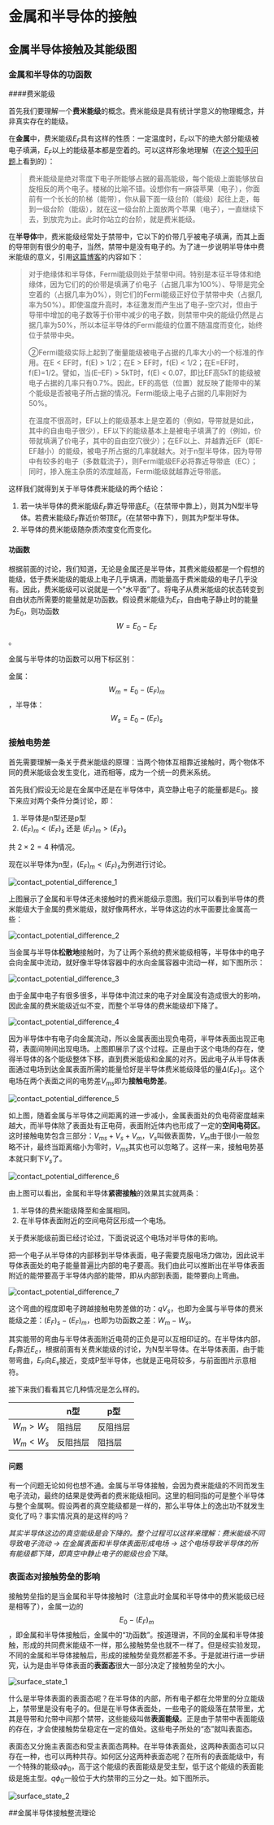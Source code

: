 # 金属和半导体的接触

## 金属半导体接触及其能级图

### 金属和半导体的功函数

####费米能级

首先我们要理解一个**费米能级**的概念。费米能级是具有统计学意义的物理概念，并非真实存在的能级。

在**金属**中，费米能级$E_F$具有这样的性质：一定温度时，$E_F$以下的绝大部分能级被电子填满，$E_F$以上的能级基本都是空着的。可以这样形象地理解（在[这个知乎问题](https://www.zhihu.com/question/22560362)上看到的）：

>费米能级是绝对零度下电子所能够占据的最高能级，每个能级上面能够放自旋相反的两个电子。楼梯的比喻不错。设想你有一麻袋苹果（电子），你面前有一个长长的阶梯（能带），你从最下面一级台阶（能级）起往上走，每到一级台阶（能级），就在这一级台阶上面放两个苹果（电子），一直继续下去，到放完为止。此时你站立的台阶，就是费米能级。

在**半导体**中，费米能级经常处于禁带中，它以下的价带几乎被电子填满，而其上面的导带则有很少的电子，当然，禁带中是没有电子的。为了进一步说明半导体中费米能级的意义，引用[这篇博客](http://blog.sina.com.cn/s/blog_6e56343801012xn6.html)的内容如下：

>   对于绝缘体和半导体，Fermi能级则处于禁带中间。特别是本征半导体和绝缘体，因为它们的的价带是填满了价电子（占据几率为100%）、导带是完全空着的（占据几率为0%），则它们的Fermi能级正好位于禁带中央（占据几率为50%）。即使温度升高时，本征激发而产生出了电子-空穴对，但由于导带中增加的电子数等于价带中减少的电子数，则禁带中央的能级仍然是占据几率为50%，所以本征半导体的Fermi能级的位置不随温度而变化，始终位于禁带中央。
>
>   ②Fermi能级实际上起到了衡量能级被电子占据的几率大小的一个标准的作用。在E < EF时，f(E)  > 1/2；在E > EF时，f(E)  < 1/2；在E=EF时，f(E)=1/2。譬如，当(E–EF)  > 5kT时，f(E)  <  0.07，即比EF高5kT的能级被电子占据的几率只有0.7%。因此，EF的高低（位置）就反映了能带中的某个能级是否被电子所占据的情况。Fermi能级上电子占据的几率刚好为50%。
>
>   在温度不很高时，EF以上的能级基本上是空着的（例如，导带就是如此，其中的自由电子很少），EF以下的能级基本上是被电子填满了的（例如，价带就填满了价电子，其中的自由空穴很少）；在EF以上、并越靠近EF（即E-EF越小）的能级，被电子所占据的几率就越大。对于n型半导体，因为导带中有较多的电子（多数载流子），则Fermi能级EF必将靠近导带底（EC）；同时，掺入施主杂质的浓度越高，Fermi能级就越靠近导带底。

这样我们就得到关于半导体费米能级的两个结论：

1.  若一块半导体的费米能级$E_F$靠近导带底$E_c$（在禁带中靠上），则其为N型半导体。若费米能级$E_F$靠近价带顶$E_v$（在禁带中靠下），则其为P型半导体。
2.  半导体的费米能级随杂质浓度变化而变化。

#### 功函数

根据前面的讨论，我们知道，无论是金属还是半导体，其费米能级都是一个假想的能级，低于费米能级的能级上电子几乎填满，而能量高于费米能级的电子几乎没有。因此，费米能级可以说就是一个“水平面”了。将电子从费米能级的状态转变到自由状态所需要的能量就是功函数。假设费米能级为$E_F$，自由电子静止时的能量为$E_0$，则功函数$$W = E_0 - E_F$$。

金属与半导体的功函数可以用下标区别：

金属：$$W_m = E_0 - (E_F)_m$$，半导体：$$W_s = E_0 - (E_F)_s$$

### 接触电势差

首先需要理解一条关于费米能级的原理：当两个物体互相靠近接触时，两个物体不同的费米能级会发生变化，进而相等，成为一个统一的费米系统。

首先我们假设无论是在金属中还是在半导体中，真空静止电子的能量都是$E_0$。接下来应对两个条件分类讨论，即：

1.  半导体是n型还是p型
2.  $(E_F)_m \lt (E_F)_s$ 还是 $(E_F)_m \gt (E_F)_s$

共 $2\times 2=4$ 种情况。

现在以半导体为n型，$(E_F)_m \lt (E_F)_s$为例进行讨论。

![contact_potential_difference_1](pictures/chapter_7/contact_potential_difference_1.png)

上图展示了金属和半导体还未接触时的费米能级示意图。我们可以看到半导体的费米能级大于金属的费米能级，就好像两杯水，半导体这边的水平面要比金属高一些：

![contact_potential_difference_2](pictures/chapter_7/contact_potential_difference_2.png)

当金属与半导体**松散地**接触时，为了让两个系统的费米能级相等，半导体中的电子会向金属中流动，就好像半导体容器中的水向金属容器中流动一样，如下图所示：

![contact_potential_difference_3](pictures/chapter_7/contact_potential_difference_3.png)

由于金属中电子有很多很多，半导体中流过来的电子对金属没有造成很大的影响，因此金属的费米能级近似不变，而整个半导体的费米能级却下降了。

![contact_potential_difference_4](pictures/chapter_7/contact_potential_difference_4.png)

因为半导体中有电子向金属流动，所以金属表面出现负电荷，半导体表面出现正电荷，表面间隙间出现电场。上图即展示了这个过程。正是由于这个电场的存在，使得半导体的各个能级整体下移，直到费米能级和金属的对齐。因此电子从半导体表面通过电场到达金属表面所需的能量恰好是半导体费米能级降低的量$\Delta(E_F)_s$。这个电场在两个表面之间的电势差$V_{ms}$即为**接触电势差**。

![contact_potential_difference_5](pictures/chapter_7/contact_potential_difference_5.png)

如上图，随着金属与半导体之间距离的进一步减小，金属表面处的负电荷密度越来越大，而半导体除了表面处有正电荷，表面附近体内也形成了一定的**空间电荷区**。这时接触电势包含三部分：$V_{ms}+V_s+V_m$，$V_s$叫做表面势，$V_m$由于很小一般忽略不计，最终当距离缩小为零时，$V_{ms}$其实也可以忽略了。这样一来，接触电势基本就只剩下$V_s$了。

![contact_potential_difference_6](pictures/chapter_7/contact_potential_difference_6.png)

由上图可以看出，金属和半导体**紧密接触**的效果其实就两条：

1.  半导体的费米能级降至和金属相同。
2.  在半导体表面附近的空间电荷区形成一个电场。

关于费米能级前面已经讨论过，下面说说这个电场对半导体的影响。

把一个电子从半导体的内部移到半导体表面，电子需要克服电场力做功，因此说半导体表面处的电子能量普遍比内部的电子要高。我们由此可以推断出在半导体表面附近的能带要高于半导体内部的能带，即从内部到表面，能带要向上弯曲。

![contact_potential_difference_7](pictures/chapter_7/contact_potential_difference_7.png)

这个弯曲的程度即电子跨越接触电势差做的功：$qV_s$，也即为金属与半导体的费米能级之差：$(E_F)_s-(E_F)_m$，也即为功函数之差：$W_m-W_s$。

其实能带的弯曲与半导体表面附近电荷的正负是可以互相印证的。在半导体内部，$E_F$靠近$E_c$，根据前面有关费米能级的讨论，为N型半导体。在半导体表面，由于能带弯曲，$E_F$向$E_v$接近，变成P型半导体，也就是正电荷较多，与前面图片示意相符。

接下来我们看看其它几种情况是怎么样的。

|              | n型   | p型   |
| ------------ | ---- | ---- |
| $W_m\gt W_s$ | 阻挡层  | 反阻挡层 |
| $W_m<W_s$    | 反阻挡层 | 阻挡层  |

#### 问题

有一个问题无论如何也想不通。金属与半导体接触，会因为费米能级的不同而发生电子流动，最终的结果是使两者的费米能级相同。这里的相同指的可是整个半导体与整个金属啊。假设两者的真空能级都是一样的，那么半导体上的逸出功不就发生变化了吗？事实情况真的是这样的吗？

*其实半导体这边的真空能级是会下降的。整个过程可以这样来理解：费米能级不同导致电子流动 -> 在金属表面和半导体表面形成电场 -> 这个电场导致半导体的所有能级都下降，即真空中静止电子的能级也会下降*。

### 表面态对接触势垒的影响

接触势垒指的是当金属和半导体接触时（注意此时金属和半导体中的费米能级已经是相等了），金属一边的$$E_0 - (E_F)_m$$，即金属和半导体接触后，金属中的“功函数”。按道理讲，不同的金属和半导体接触，形成的共同费米能级不一样，那么接触势垒也就不一样了。但是经实验发现，不同的金属和半导体接触后，形成的接触势垒竟然都差不多。于是就进行进一步研究，认为是由半导体表面的**表面态**很大一部分决定了接触势垒的大小。

![surface_state_1](pictures/chapter_7/surface_state_1.png)

什么是半导体表面的表面态呢？在半导体的内部，所有电子都在允带里的分立能级上，禁带里是没有电子的。但是在半导体表面处，一些电子的能级落在禁带里，尤其是导带和允带中间那个禁带，这些能级叫做**表面能级**。正是由于禁带中表面能级的存在，才会使接触势垒稳定在一定的值处。这些电子所处的“态”就叫表面态。

表面态又分施主表面态和受主表面态两种。在半导体表面处，这两种表面态可以只存在一种，也可以两种共存。如何区分这两种表面态呢？在所有的表面能级中，有一个特殊的能级$q\phi_0$，高于这个能级的表面能级是受主型，低于这个能级的表面能级是施主型。$q\phi_0$一般位于大约禁带的三分之一处。如下图所示。

![surface_state_2](pictures/chapter_7/surface_state_2.png)





##金属半导体接触整流理论

